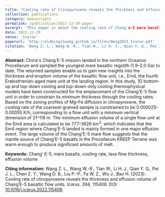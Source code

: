 ```yaml
---
title: "Cooling rate of clinopyroxene reveals the thickness and effusion volume of Chang’E-5 basaltic flow units"
collection: publications
category: manuscripts
permalink: /publication/2022-12-20-paper
excerpt: 'This paper is about the cooling rate of Chang'e-5 mare basalts.'
date: 2022-12-20
venue: 'Icarus'
paperurl: 'http://oldkingzlwang.github.io/files/Wang2023_Icarus.pdf'
citation: 'Wang Z. L., Wang W.-R., Tian W., Li H. J., Qian Y. Q., Pei J. L., Chen Z. Y., Wang D. B., Liu P.-P., Fa W. Z., Wu J., Bao H. (2021). &quot; Cooling rate of clinopyroxene reveals the thickness and effusion volume of Chang’E-5 basaltic flow units.&quot; <i>Icarus</i>. 394:115406.'
---
```


**Abstract:** China's Chang'E-5 mission landed in the northern Oceanus Procellarum and sampled the youngest mare basaltic regolith (1.9–2.0 Ga) to date. The returned samples enable us to gain new insights into the thickness and eruption volume of the basaltic flow unit, i.e., Em4, the fourth Eratosthenian-aged mare unit at the landing region. In this study, 1D bottom-up and top-down cooling and top-down-only cooling thermophysical models have been constructed for the emplacement of the Chang'E-5 flow unit in order to constrain its minimum thickness through the cooling rates. Based on the zoning profiles of Mg–Fe diffusion in clinopyroxene, the cooling rate of the coarsest-grained sample is constrained to be 0.000025–0.00055 K/h, corresponding to a flow unit with a minimum vertical dimension of 21–118 m. The minimum effusion volume of a single flow unit at the Em4 area is calculated to be 777–3626 km<sup>3</sup>, which indicates that the Em4 region where Chang'E-5 landed is mainly formed in one major effusion event. The large volume of the Chang'E-5 mare flow suggests that the mantle source of Chang'E-5 basalts in the Procellarum KREEP Terrane was warm enough to produce significant amounts of melt.

**Keywords:** Chang’ E-5, mare basalts, cooling rate, lava flow thickness, effusion volume

**Citing information:** Wang Z. L., Wang W.-R., Tian W., Li H. J., Qian Y. Q., Pei J. L., Chen Z. Y., Wang D. B., Liu P.-P., Fa W. Z., Wu J., Bao H. (2023). Cooling rate of clinopyroxene reveals the thickness and effusion volume of Chang’E-5 basaltic flow units. *Icarus*. 394, 115406. DOI: [10.1016/j.icarus.2022.115406](https://www.sciencedirect.com/science/article/pii/S0019103522004985).